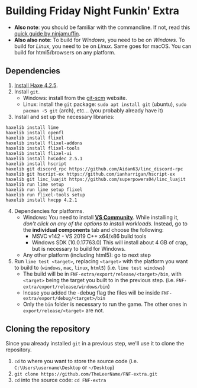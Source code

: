 # Building Friday Night Funkin' Extra

- **Also note**: you should be familiar with the commandline. If not, read this [quick guide by ninjamuffin](https://ninjamuffin99.newgrounds.com/news/post/1090480).
- **Also also note**: To build for *Windows*, you need to be on *Windows*. To build for *Linux*, you need to be on *Linux*. Same goes for macOS. You can build for html5/browsers on any platform.
## Dependencies
1. [Install Haxe 4.2.5](https://haxe.org/download/version/4.2.5/).
2. Install `git`.
   - Windows: install from the [git-scm](https://git-scm.com/downloads) website.
   - Linux: install the `git` package: `sudo apt install git` (ubuntu), `sudo pacman -S git` (arch), etc... (you probably already have it)
3. Install and set up the necessary libraries:
```
haxelib install lime
haxelib install openfl
haxelib install flixel
haxelib install flixel-addons
haxelib install flixel-tools
haxelib install flixel-ui
haxelib install hxCodec 2.5.1
haxelib install hscript
haxelib git discord_rpc https://github.com/Aidan63/linc_discord-rpc
haxelib git hscript-ex https://github.com/ianharrigan/hscript-ex
haxelib git linc_luajit https://github.com/superpowers04/linc_luajit
haxelib run lime setup
haxelib run lime setup flixel
haxelib run flixel-tools setup
haxelib install hxcpp 4.2.1
```
4. Dependencies for platforms.
	- Windows: You need to install **[VS Community](https://visualstudio.microsoft.com/downloads/)**. While installing it, *don't click on any of the options to install workloads*. Instead, go to the **individual components** tab and choose the following:
		-   MSVC v142 - VS 2019 C++ x64/x86 build tools
		-   Windows SDK (10.0.17763.0)
		This will install about 4 GB of crap, but is necessary to build for Windows.
	- Any other platform (including html5): go to next step
5. Run `lime test <target>`, replacing `<target>` with the platform you want to build to (`windows`, `mac`, `linux`, `html5`) (i.e. `lime test windows`)
   - The build will be in `FNF-extra/export/release/<target>/bin`, with `<target>` being the target you built to in the previous step. (i.e. `FNF-extra/export/release/windows/bin`)
   - Incase you added the -debug flag the files will be inside `FNF-extra/export/debug/<target>/bin`
   - Only the `bin` folder is necessary to run the game. The other ones in `export/release/<target>` are not.

## Cloning the repository
Since you already installed `git` in a previous step, we'll use it to clone the repository.
1. `cd` to where you want to store the source code (i.e. `C:\Users\username\Desktop` or `~/Desktop`)
2. `git clone https://github.com/TheLeerName/FNF-extra.git`
3. `cd` into the source code: `cd FNF-extra`